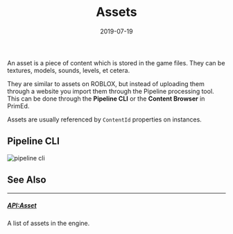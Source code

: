 ﻿---
title: "Assets"
linkTitle: "Assets"
weight: 3
date: 2019-07-19
---
<p style="margin-top: 1.0rem;"/>

An asset is a piece of content which is stored in the game files. They can be textures, models, sounds, levels, et cetera.

They are similar to assets on ROBLOX, but instead of uploading them through a website you import them through the Pipeline processing tool. This can be done through the **Pipeline CLI** or the **Content Browser** in PrimEd. 

Assets are usually referenced by `ContentId` properties on instances.

## Pipeline CLI

![pipeline cli](/images/pipeline-example.jpg)

## See Also

<div class="section-index">
   <hr class="panel-line">
   <div class="entry">
      <h5>
         <a href="/docs/api-reference/Asset/">API:Asset</a>
      </h5>
      <p>A list of assets in the engine.</p>
   </div>
</div>